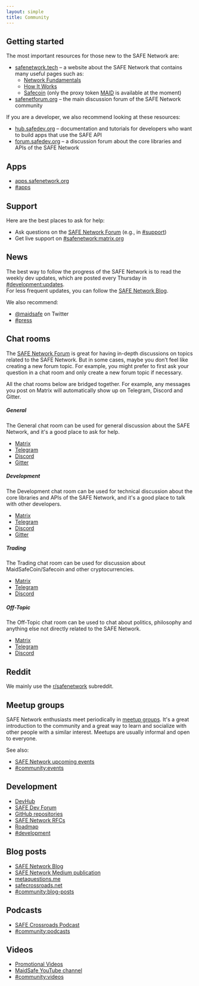 ```yaml
---
layout: simple
title: Community
---
```


## Getting started

The most important resources for those new to the SAFE Network are:

- [safenetwork.tech](https://safenetwork.tech/) – a website about the SAFE Network that contains many useful pages such as:
  - [Network Fundamentals](https://safenetwork.tech/fundamentals/)
  - [How It Works](https://safenetwork.tech/how-it-works/)
  - [Safecoin](https://safenetwork.tech/safecoin/) (only the proxy token [MAID](https://safenetwork.tech/faq/#how-do-i-buy-safecoin) is available at the moment)
- [safenetforum.org](https://safenetforum.org/) – the main discussion forum of the SAFE Network community

If you are a developer, we also recommend looking at these resources:

- [hub.safedev.org](https://hub.safedev.org/) – documentation and tutorials for developers who want to build apps that use the SAFE API
- [forum.safedev.org](https://forum.safedev.org/) – a discussion forum about the core libraries and APIs of the SAFE Network

## Apps

- [apps.safenetwork.org](https://apps.safenetwork.org/)
- [#apps](https://safenetforum.org/c/apps)

## Support

Here are the best places to ask for help:

- Ask questions on the [SAFE Network Forum](https://safenetforum.org/) (e.g., in [#support](https://safenetforum.org/c/support))
- Get live support on [#safenetwork:matrix.org](https://riot.im/app/#/room/#safenetwork:matrix.org)

## News

The best way to follow the progress of the SAFE Network is to read the weekly dev updates, which are posted every Thursday in [#development:updates](https://safenetforum.org/c/development/updates).  
For less frequent updates, you can follow the [SAFE Network Blog](https://blog.safenetwork.org/).

We also recommend:

- [@maidsafe](https://twitter.com/maidsafe) on Twitter
- [#press](https://safenetforum.org/c/press)

## Chat rooms

The [SAFE Network Forum](https://safenetforum.org) is great for having in-depth discussions on topics related to the SAFE Network. But in some cases, maybe you don’t feel like creating a new forum topic. For example, you might prefer to first ask your question in a chat room and only create a new forum topic if necessary.

All the chat rooms below are bridged together. For example, any messages you post on Matrix will automatically show up on Telegram, Discord and Gitter.

##### General

The General chat room can be used for general discussion about the SAFE Network, and it's a good place to ask for help.

- [Matrix](https://riot.im/app/#/room/%23safenetwork:matrix.org)
- [Telegram](https://t.me/safenetwork)
- [Discord](https://discord.gg/0ak6ESm4oAR3oXik)
- [Gitter](https://gitter.im/safenetwork/general)

##### Development

The Development chat room can be used for technical discussion about the core libraries and APIs of the SAFE Network, and it's a good place to talk with other developers.

- [Matrix](https://riot.im/app/#/room/%23safenetwork-dev:matrix.org)
- [Telegram](https://t.me/safedev)
- [Discord](https://discord.gg/KPfJXgW)
- [Gitter](https://gitter.im/safenetwork/development)

##### Trading

The Trading chat room can be used for discussion about MaidSafeCoin/Safecoin and other cryptocurrencies.

- [Matrix](https://riot.im/app/#/room/%23safenetwork-trading:matrix.org)
- [Telegram](https://t.me/maidsafecoin)
- [Discord](https://discord.gg/MzjRRXv)

##### Off-Topic

The Off-Topic chat room can be used to chat about politics, philosophy and anything else not directly related to the SAFE Network.

- [Matrix](https://riot.im/app/#/room/%23safenetwork-offtopic:matrix.org)
- [Telegram](https://t.me/safeofftopic)
- [Discord](https://discord.gg/eBaAKuj)

## Reddit

We mainly use the [r/safenetwork](https://www.reddit.com/r/safenetwork) subreddit.

## Meetup groups

SAFE Network enthusiasts meet periodically in [meetup groups](/meetup-groups/). It's a great introduction to the community and a great way to learn and socialize with other people with a similar interest. Meetups are usually informal and open to everyone.

See also:

- [SAFE Network upcoming events](https://safenetforum.org/t/safe-network-upcoming-events/29029)
- [#community:events](https://safenetforum.org/c/community/events)

## Development

- [DevHub](https://hub.safedev.org/)
- [SAFE Dev Forum](https://forum.safedev.org/)
- [GitHub repositories](https://github.com/maidsafe)
- [SAFE Network RFCs](https://github.com/maidsafe/rfcs/blob/master/RFCs-by-status.md)
- [Roadmap](https://safenetwork.tech/roadmap/)
- [#development](https://safenetforum.org/c/development)

## Blog posts

- [SAFE Network Blog](https://blog.safenetwork.org/)
- [SAFE Network Medium publication](https://medium.com/safenetwork)
- [metaquestions.me](https://metaquestions.me)
- [safecrossroads.net](https://safecrossroads.net/categories/#articles)
- [#community:blog-posts](https://safenetforum.org/c/community/blog-posts)

## Podcasts

- [SAFE Crossroads Podcast](https://safecrossroads.net/categories/#podcasts)
- [#community:podcasts](https://safenetforum.org/c/community/podcasts)

## Videos

- [Promotional Videos](https://www.youtube.com/playlist?list=PL7GqwP0KrKTrk-mpXxPb1l-oyfTHoZIdK)
- [MaidSafe YouTube channel](https://www.youtube.com/channel/UChDck5R_C9i6XTrS66tbwOw)
- [#community:videos](https://safenetforum.org/c/community/videos)
